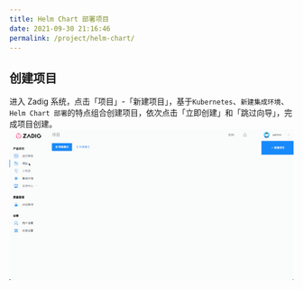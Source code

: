 ```yaml
---
title: Helm Chart 部署项目
date: 2021-09-30 21:16:46
permalink: /project/helm-chart/
---
```


## 创建项目

进入 Zadig 系统，点击「项目」-「新建项目」，基于`Kubernetes`、`新建集成环境`、`Helm Chart 部署`的特点组合创建项目，依次点击「立即创建」和「跳过向导」，完成项目创建。
![新建项目](../_images/project_create_helm_chart.gif)